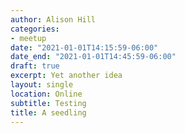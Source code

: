 ```yaml
---
author: Alison Hill
categories:
- meetup
date: "2021-01-01T14:15:59-06:00"
date_end: "2021-01-01T14:45:59-06:00"
draft: true
excerpt: Yet another idea
layout: single
location: Online
subtitle: Testing
title: A seedling
---
```


